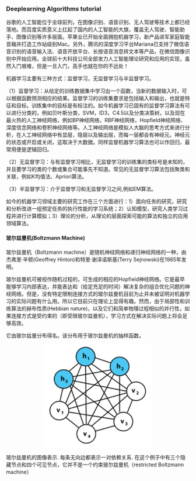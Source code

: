 ### Deeplearning Algorithms tutorial
谷歌的人工智能位于全球前列，在图像识别、语音识别、无人驾驶等技术上都已经落地。而百度实质意义上扛起了国内的人工智能的大旗，覆盖无人驾驶、智能助手、图像识别等许多层面。苹果业已开始全面拥抱机器学习，新产品进军家庭智能音箱并打造工作站级别Mac。另外，腾讯的深度学习平台Mariana已支持了微信语音识别的语音输入法、语音开放平台、长按语音消息转文本等产品，在微信图像识别中开始应用。全球前十大科技公司全部发力人工智能理论研究和应用的实现，虽然入门艰难，但是一旦入门，高手也就在你的不远处！

机器学习主要有三种方式：监督学习，无监督学习与半监督学习。

（1）监督学习：从给定的训练数据集中学习出一个函数，当新的数据输入时，可以根据函数预测相应的结果。监督学习的训练集要求是包括输入和输出，也就是特征和目标。训练集中的目标是有标注的。如今机器学习已固有的监督学习算法有可以进行分类的，例如贝叶斯分类，SVM，ID3，C4.5以及分类决策树，以及现在最火热的人工神经网络，例如BP神经网络，RBF神经网络，Hopfield神经网络、深度信念网络和卷积神经网络等。人工神经网络是模拟人大脑的思考方式来进行分析，在人工神经网络中有显层，隐层以及输出层，而每一层都会有神经元，神经元的状态或开启或关闭，这取决于大数据。同样监督机器学习算法也可以作回归，最常用便是逻辑回归。

（2）无监督学习：与有监督学习相比，无监督学习的训练集的类标号是未知的，并且要学习的类的个数或集合可能事先不知道。常见的无监督学习算法包括聚类和关联，例如K均值法、Apriori算法。

（3）半监督学习：介于监督学习和无监督学习之间,例如EM算法。

如今的机器学习领域主要的研究工作在三个方面进行：1）面向任务的研究，研究和分析改进一组预定任务的执行性能的学习系统；2）认知模型，研究人类学习过程并进行计算模拟；3）理论的分析，从理论的层面探索可能的算法和独立的应用领域算法。

#### 玻尔兹曼机(Boltzmann Machine)
玻尔兹曼机（Boltzmann machine）是随机神经网络和递归神经网络的一种，由杰弗里·辛顿(Geoffrey Hinton)和特里·谢泽诺斯基(Terry Sejnowski)在1985年发明。

玻尔兹曼机可被视作随机过程的，可生成的相应的Hopfield神经网络。它是最早能够学习内部表达，并能表达和（给定充足的时间）解决复杂的组合优化问题的神经网络。但是，没有特定限制连接方式的玻尔兹曼机目前为止并未被证明对机器学习的实际问题有什么用。所以它目前只在理论上显得有趣。然而，由于局部性和训练算法的赫布性质(Hebbian nature)，以及它们和简单物理过程相似的并行性，如果连接方式是受约束的（即受限玻尔兹曼机），学习方式在解决实际问题上将会足够高效。

它由玻尔兹曼分布得名。该分布用于玻尔兹曼机的抽样函数。

<p align="center">
<img width="300" align="center" src="../../images/330.jpg" />
</p>

玻尔兹曼机的图像表示. 每条无向边都表示一对依赖关系. 在这个例子中有三个隐藏节点和四个可见节点，它并不是一个约束玻尔兹曼机（restricted Boltzmann machine）

